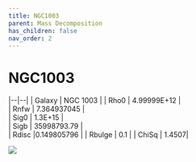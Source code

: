 ```yaml
---
title: NGC1003
parent: Mass Decomposition
has_children: false
nav_order: 2
---
```


# NGC1003

|--|--|
| Galaxy |     NGC 1003 |
| Rho0   |	4.99999E+12 |       
| Rnfw   | 	7.364937045 |	
| Sig0   | 1.3E+15 |	
| Sigb   | 35998793.79	|     
| Rdisc  |0.149805796	|
| Rbulge |  0.1	 |
| ChiSq  |  1.4507|

![](../../assets/plot/NGC1003.jpg)
